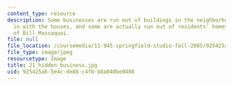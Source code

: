 ```yaml
---
content_type: resource
description: Some businesses are run out of buildings in the neighborhood that blend
  in with the houses, and some are actually run out of residents' homes. Image Courtesy
  of Bill Massaquoi.
file: null
file_location: /coursemedia/11-945-springfield-studio-fall-2005/925425a65e4cde88c4fbb8a040be0408_21_hidden_business.jpg
file_type: image/jpeg
resourcetype: Image
title: 21_hidden_business.jpg
uid: 925425a6-5e4c-de88-c4fb-b8a040be0408
---
```

